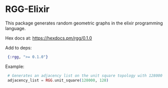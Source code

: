 # RGG-Elixir
This package generates random geometric graphs in the elixir programming language.

Hex docs at:
https://hexdocs.pm/rgg/0.1.0

Add to deps:
```elixir
 {:rgg, ">= 0.1.0"}
```

Example:

```elixir
 # Generates an adjacency list on the unit square topology with 128000 nodes, average degree of 128
 adjacency_list = RGG.unit_square(128000, 128)
```
